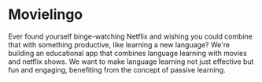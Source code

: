 # Movielingo

Ever found yourself binge-watching Netflix and wishing you could combine that with something productive, like learning a new language? We're building an educational app that combines language learning with movies and netflix shows. We want to make language learning not just effective but fun and engaging, benefiting from the concept of passive learning.

